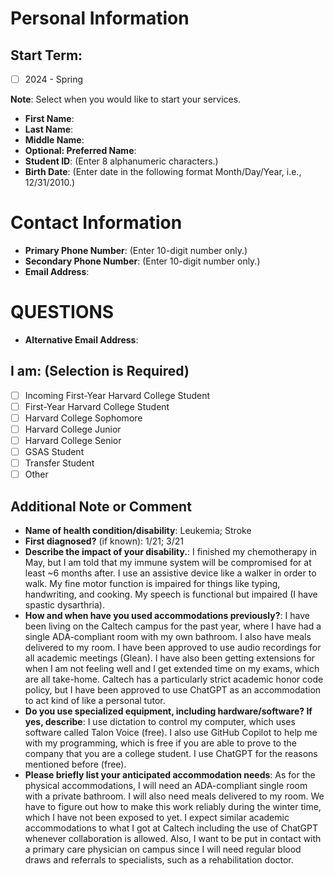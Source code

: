 # Personal Information

## Start Term:
- [ ] 2024 - Spring

**Note**: Select when you would like to start your services.

- **First Name**:
- **Last Name**:
- **Middle Name**:
- **Optional: Preferred Name**:
- **Student ID**: (Enter 8 alphanumeric characters.)
- **Birth Date**: (Enter date in the following format Month/Day/Year, i.e., 12/31/2010.)

# Contact Information

- **Primary Phone Number**: (Enter 10-digit number only.)
- **Secondary Phone Number**: (Enter 10-digit number only.)
- **Email Address**:

# QUESTIONS

- **Alternative Email Address**:

## I am: (Selection is Required)
- [ ] Incoming First-Year Harvard College Student
- [ ] First-Year Harvard College Student
- [ ] Harvard College Sophomore
- [ ] Harvard College Junior
- [ ] Harvard College Senior
- [ ] GSAS Student
- [ ] Transfer Student
- [ ] Other

## Additional Note or Comment

- **Name of health condition/disability**: Leukemia; Stroke
- **First diagnosed?** (if known): 1/21; 3/21
- **Describe the impact of your disability.**: I finished my chemotherapy in May, but I am told that my immune system will be compromised for at least ~6 months after. I use an assistive device like a walker in order to walk. My fine motor function is impaired for things like typing, handwriting, and cooking. My speech is functional but impaired (I have spastic dysarthria).
- **How and when have you used accommodations previously?**: I have been living on the Caltech campus for the past year, where I have had a single ADA-compliant room with my own bathroom. I also have meals delivered to my room. I have been approved to use audio recordings for all academic meetings (Glean). I have also been getting extensions for when I am not feeling well and I get extended time on my exams, which are all take-home. Caltech has a particularly strict academic honor code policy, but I have been approved to use ChatGPT as an accommodation to act kind of like a personal tutor.
- **Do you use specialized equipment, including hardware/software? If yes, describe**: I use dictation to control my computer, which uses software called Talon Voice (free). I also use GitHub Copilot to help me with my programming, which is free if you are able to prove to the company that you are a college student. I use ChatGPT for the reasons mentioned before (free).
- **Please briefly list your anticipated accommodation needs**: As for the physical accommodations, I will need an ADA-compliant single room with a private bathroom. I will also need meals delivered to my room. We have to figure out how to make this work reliably during the winter time, which I have not been exposed to yet. I expect similar academic accommodations to what I got at Caltech including the use of ChatGPT whenever collaboration is allowed. Also, I want to be put in contact with a primary care physician on campus since I will need regular blood draws and referrals to specialists, such as a rehabilitation doctor.
